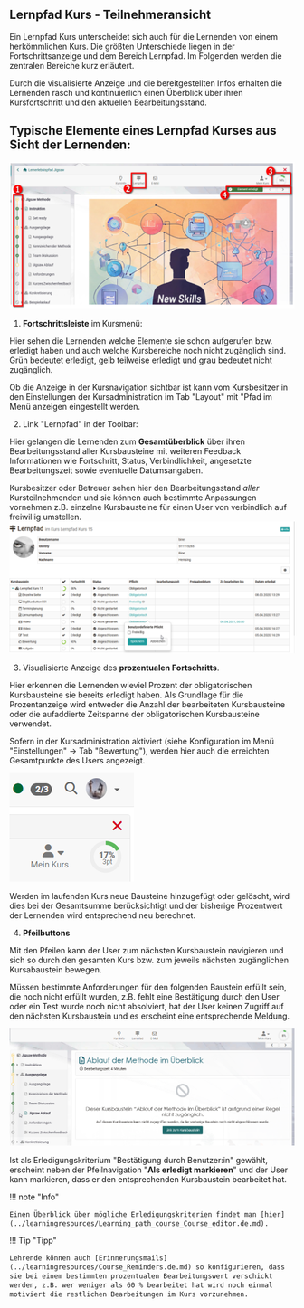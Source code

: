 ## Lernpfad Kurs - Teilnehmeransicht

Ein Lernpfad Kurs unterscheidet sich auch für die Lernenden von einem
herkömmlichen Kurs. Die größten Unterschiede liegen in der Fortschrittsanzeige
und dem Bereich Lernpfad. Im Folgenden werden die zentralen Bereiche kurz erläutert.

Durch die visualisierte Anzeige und die bereitgestellten Infos erhalten die Lernenden rasch und kontinuierlich einen Überblick über ihren Kursfortschritt und den aktuellen Bearbeitungsstand.

## Typische Elemente eines Lernpfad Kurses aus Sicht der Lernenden:

![Bereiche des Lernpfad Kurses Teilnehmerperspektive](assets/Lernpfad_Bereiche_19.png)

1. **Fortschrittsleiste** im Kursmenü:   

Hier sehen die Lernenden welche Elemente sie schon aufgerufen bzw. erledigt
haben und auch welche Kursbereiche noch nicht zugänglich sind. Grün bedeutet erledigt, gelb teilweise erledigt und grau bedeutet nicht zugänglich.

Ob die Anzeige in der Kursnavigation sichtbar ist kann vom Kursbesitzer in den Einstellungen der Kursadministration im Tab "Layout"  mit "Pfad im Menü anzeigen eingestellt werden. 

2. Link "Lernpfad" in der Toolbar:   

Hier gelangen die Lernenden zum **Gesamtüberblick** über ihren
Bearbeitungsstand aller Kursbausteine mit weiteren Feedback Informationen wie
Fortschritt, Status, Verbindlichkeit, angesetzte Bearbeitungszeit sowie
eventuelle Datumsangaben. 

Kursbesitzer oder Betreuer sehen hier den Bearbeitungsstand *aller* Kursteilnehmenden und sie können auch bestimmte Anpassungen vornehmen z.B. einzelne Kursbausteine für einen User von verbindlich auf freiwillig umstellen.  
![Lernpfad Übersicht ](assets/Lernpfad_uebersicht.png)

3. Visualisierte Anzeige des **prozentualen Fortschritts**. 

Hier erkennen die Lernenden wieviel Prozent der obligatorischen Kursbausteine sie bereits erledigt haben. Als Grundlage für die Prozentanzeige wird entweder die Anzahl der bearbeiteten Kursbausteine oder die aufaddierte Zeitspanne der obligatorischen Kursbausteine verwendet. 

Sofern in der Kursadministration aktiviert (siehe Konfiguration im Menü "Einstellungen" → Tab
"Bewertung"), werden hier auch die erreichten Gesamtpunkte des Users angezeigt.

![Pozente und Punkte im Lernpfad](assets/Lernpfad_Prozent_Punkte.png)

Werden im laufenden Kurs neue Bausteine hinzugefügt oder gelöscht, wird dies bei der Gesamtsumme berücksichtigt und der bisherige Prozentwert der Lernenden wird entsprechend neu berechnet.

4. **Pfeilbuttons** 

Mit den Pfeilen kann der User zum nächsten Kursbaustein navigieren und sich so durch den gesamten Kurs bzw. zum jeweils nächsten zugänglichen Kursabaustein bewegen. 

Müssen bestimmte Anforderungen für den folgenden Baustein erfüllt sein, die noch nicht erfüllt wurden, z.B. fehlt eine Bestätigung durch den User oder ein Test wurde noch nicht absolviert, hat der User keinen Zugriff auf den nächsten Kursbaustein und es erscheint eine entsprechende Meldung.   

![Lernpfad Meldung wenn kein Zugang](assets/Lernfpad_Meldung_Zuganenglichkeit.png)


Ist als Erledigungskriterium "Bestätigung durch Benutzer:in" gewählt, erscheint neben der Pfeilnavigation "**Als erledigt markieren**" und der User kann markieren, dass er den entsprechenden Kursbaustein bearbeitet hat. 

!!! note "Info"

    Einen Überblick über mögliche Erledigungskriterien findet man [hier](../learningresources/Learning_path_course_Course_editor.de.md).

!!! Tip "Tipp"

    Lehrende können auch [Erinnerungsmails](../learningresources/Course_Reminders.de.md) so konfigurieren, dass sie bei einem bestimmten prozentualen Bearbeitungswert verschickt werden, z.B. wer weniger als 60 % bearbeitet hat wird noch einmal motiviert die restlichen Bearbeitungen im Kurs vorzunehmen.


